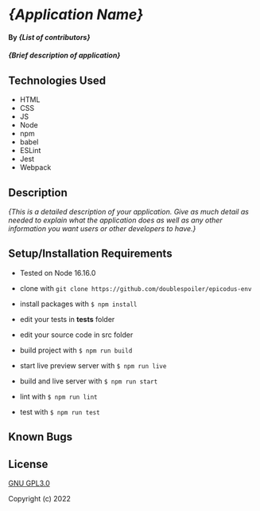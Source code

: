 # _{Application Name}_

#### By _**{List of contributors}**_

#### _{Brief description of application}_

## Technologies Used

* HTML
* CSS
* JS
* Node
* npm
* babel
* ESLint
* Jest
* Webpack

## Description

_{This is a detailed description of your application. Give as much detail as needed to explain what the application does as well as any other information you want users or other developers to have.}_

## Setup/Installation Requirements

* Tested on Node 16.16.0

* clone with `git clone https://github.com/doublespoiler/epicodus-env`
* install packages with `$ npm install`
* edit your tests in __tests__ folder
* edit your source code in src folder
* build project with `$ npm run build`
* start live preview server with `$ npm run live`
* build and live server with `$ npm run start`
* lint with `$ npm run lint`
* test with `$ npm run test`



## Known Bugs


## License

[GNU GPL3.0](https://choosealicense.com/licenses/gpl-3.0/)

Copyright (c) 2022 
